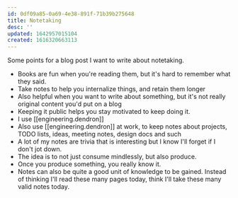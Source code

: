 ```yaml
---
id: 0df09a85-0a69-4e38-891f-71b39b275648
title: Notetaking
desc: ''
updated: 1642957015104
created: 1616320663113
---
```


Some points for a blog post I want to write about notetaking.

* Books are fun when you're reading them, but it's hard to remember what they said.
* Take notes to help you internalize things, and retain them longer
* Also helpful when you want to write about something, but it's not really original content you'd put on a blog
* Keeping it public helps you stay motivated to keep doing it.
* I use [[engineering.dendron]]
* Also use [[engineering.dendron]] at work, to keep notes about projects, TODO lists, ideas, meeting notes, design docs and such
* A lot of my notes are trivia that is interesting but I know I'll forget if I don't jot down.
* The idea is to not just consume mindlessly, but also produce.
* Once you produce something, you really know it.
* Notes can also be quite a good unit of knowledge to be gained. Instead of thinking I'll read these many pages today, think I'll take these many valid notes today.
